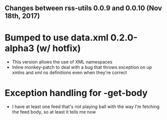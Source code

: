 ## Changes between rss-utils 0.0.9 and 0.0.10 (Nov 18th, 2017)
# Bumped to use data.xml 0.2.0-alpha3 (w/ hotfix)
* This version allows the use of XML namespaces
* Inline monkey-patch to deal with a bug that throws exception on up xmlns and
  xml ns definitions even when they're correct

# Exception handling for -get-body
* I have at least one feed that's not playing ball with the way I'm fetching the
  feed body, so at least it tells me now

